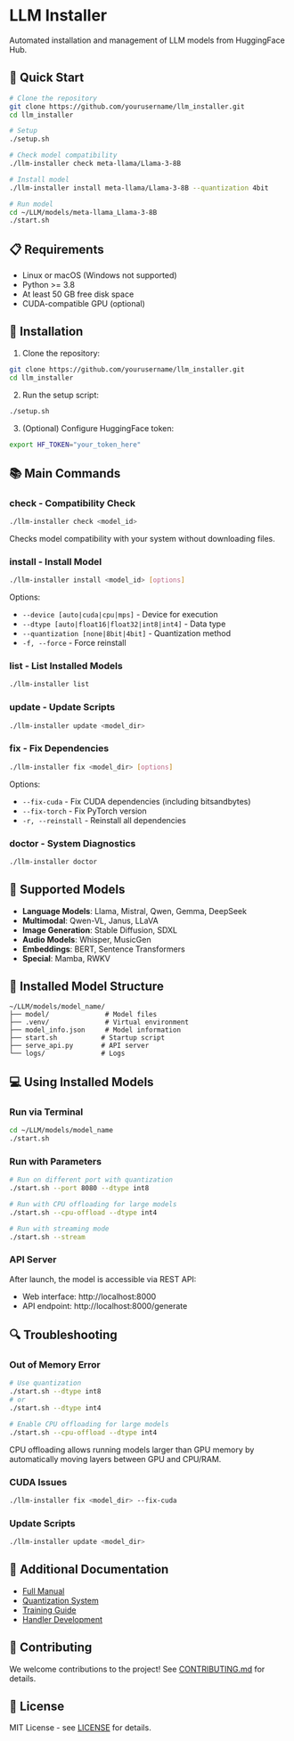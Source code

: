 # LLM Installer

Automated installation and management of LLM models from HuggingFace Hub.

## 🚀 Quick Start

```bash
# Clone the repository
git clone https://github.com/yourusername/llm_installer.git
cd llm_installer

# Setup
./setup.sh

# Check model compatibility
./llm-installer check meta-llama/Llama-3-8B

# Install model
./llm-installer install meta-llama/Llama-3-8B --quantization 4bit

# Run model
cd ~/LLM/models/meta-llama_Llama-3-8B
./start.sh
```

## 📋 Requirements

- Linux or macOS (Windows not supported)
- Python >= 3.8
- At least 50 GB free disk space
- CUDA-compatible GPU (optional)

## 🔧 Installation

1. Clone the repository:
```bash
git clone https://github.com/yourusername/llm_installer.git
cd llm_installer
```

2. Run the setup script:
```bash
./setup.sh
```

3. (Optional) Configure HuggingFace token:
```bash
export HF_TOKEN="your_token_here"
```

## 📚 Main Commands

### check - Compatibility Check
```bash
./llm-installer check <model_id>
```
Checks model compatibility with your system without downloading files.

### install - Install Model
```bash
./llm-installer install <model_id> [options]
```

Options:
- `--device [auto|cuda|cpu|mps]` - Device for execution
- `--dtype [auto|float16|float32|int8|int4]` - Data type
- `--quantization [none|8bit|4bit]` - Quantization method
- `-f, --force` - Force reinstall

### list - List Installed Models
```bash
./llm-installer list
```

### update - Update Scripts
```bash
./llm-installer update <model_dir>
```

### fix - Fix Dependencies
```bash
./llm-installer fix <model_dir> [options]
```

Options:
- `--fix-cuda` - Fix CUDA dependencies (including bitsandbytes)
- `--fix-torch` - Fix PyTorch version
- `-r, --reinstall` - Reinstall all dependencies

### doctor - System Diagnostics
```bash
./llm-installer doctor
```

## 🎯 Supported Models

- **Language Models**: Llama, Mistral, Qwen, Gemma, DeepSeek
- **Multimodal**: Qwen-VL, Janus, LLaVA
- **Image Generation**: Stable Diffusion, SDXL
- **Audio Models**: Whisper, MusicGen
- **Embeddings**: BERT, Sentence Transformers
- **Special**: Mamba, RWKV

## 📂 Installed Model Structure

```
~/LLM/models/model_name/
├── model/              # Model files
├── .venv/              # Virtual environment
├── model_info.json     # Model information
├── start.sh           # Startup script
├── serve_api.py       # API server
└── logs/              # Logs
```

## 💻 Using Installed Models

### Run via Terminal
```bash
cd ~/LLM/models/model_name
./start.sh
```

### Run with Parameters
```bash
# Run on different port with quantization
./start.sh --port 8080 --dtype int8

# Run with CPU offloading for large models
./start.sh --cpu-offload --dtype int4

# Run with streaming mode
./start.sh --stream
```

### API Server
After launch, the model is accessible via REST API:
- Web interface: http://localhost:8000
- API endpoint: http://localhost:8000/generate

## 🔍 Troubleshooting

### Out of Memory Error
```bash
# Use quantization
./start.sh --dtype int8
# or
./start.sh --dtype int4

# Enable CPU offloading for large models
./start.sh --cpu-offload --dtype int4
```

CPU offloading allows running models larger than GPU memory by automatically moving layers between GPU and CPU/RAM.

### CUDA Issues
```bash
./llm-installer fix <model_dir> --fix-cuda
```

### Update Scripts
```bash
./llm-installer update <model_dir>
```

## 📖 Additional Documentation

- [Full Manual](docs/installer-manual.md)
- [Quantization System](docs/quantization-system.md)
- [Training Guide](docs/training-guide.md)
- [Handler Development](docs/handler-training-development.md)

## 🤝 Contributing

We welcome contributions to the project! See [CONTRIBUTING.md](CONTRIBUTING.md) for details.

## 📄 License

MIT License - see [LICENSE](LICENSE) for details.
